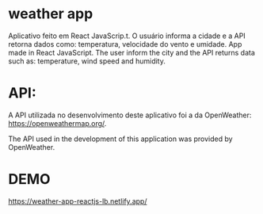 # weather app
Aplicativo feito em React JavaScrip.t. O usuário informa a cidade e a API retorna dados como: temperatura, velocidade do vento e umidade. App made in React JavaScript. The user inform the city and the API returns data such as: temperature, wind speed and humidity.

# API:

A API utilizada no desenvolvimento deste aplicativo foi a da OpenWeather: https://openweathermap.org/.

The API used in the development of this application was provided by OpenWeather.

# DEMO

https://weather-app-reactjs-lb.netlify.app/
